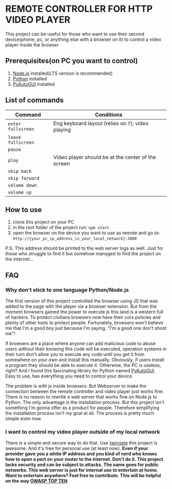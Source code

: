 # REMOTE CONTROLLER FOR HTTP VIDEO PLAYER
This project can be useful for those who want to use their second device(phone, pc, or anything else with a browser on it) to control a video player inside the browser

## Prerequisites(on PC you want to control)
1. [Node.js](https://nodejs.org/en/download) installed(LTS version is recommended)
2. [Python](https://www.python.org/downloads/) installed
3. [PyAutoGUI](https://pyautogui.readthedocs.io/en/latest/install.html) installed

## List of commands
| Command            | Conditions                                                |
|--------------------|-----------------------------------------------------------|
| `enter fullscreen` | Eng keyboard layout (relies on `f`); video playing        |
| `leave fullscreen` |                                                           |
| `pause`            |                                                           |
| `play`             | Video player should be at the center of the screen        |
| `skip back`        |                                                           |
| `skip forward`     |                                                           |
| `volume down`      |                                                           |
| `volume up`        |                                                           |

## How to use
1. clone this project on your PC
2. in the root folder of the project run:
`npm start`
3. open the browser on the device you want to use as remote and go to:
`http://{your_pc_ip_address_in_your_local_network}:3000`

P.S. This address should be printed to the web server logs as well. Just for those who struggle to find it but somehow managed to find the project on the internet...

## FAQ

### Why don't stick to one language Python/Node.js
The first version of this project controlled the browser using JS that was added to the page with the player via a browser extension.
But from the moment browsers gained the power to execute js this land is a western full of hackers. To protect civilians browsers now have their cors policies and plenty of other tools to protect people. Fortunately, browsers won't believe me that I'm a good boy just because I'm saying, "I'm a good one don't shoot me"!

If browsers are a place where anyone can add malicious code to abuse users without their knowing this code will be executed, operation systems in their turn don't allow you to execute any code until you get it from somewhere on your own and install this manually. Obviously, if users install a program they should be able to execute it. Otherwise, the PC is useless, right? And I found this fascinating library for Python named [PyAutoGUI](https://pyautogui.readthedocs.io/en/latest/index.html). Easy to use, has everything you need to control your device. 

The problem is with js inside browsers. But Webserver to make the connection between the remote controller and video player just works fine. There is no reason to rewrite a web server that works fine on Node.js to Python. The only advantage is the installation process. But this project isn't something I'm gonna offer as a product for people. Therefore simplifying the installation process isn't my goal at all. The process is pretty much simple even now.

### I want to control my video player outside of my local network
There is a simple and secure way to do that. Use [twingate](https://www.twingate.com) this project is awesome. And it's free for personal use (at least now). **Even if your provider gave you a white IP address and you kind of nerd who knows how to open a port on your router to the internet. Don't do it. This project lacks security and can be subject to attacks. The same goes for public networks. This web server is just for internal use to entertain at home. Want to entertain anywhere? Feel free to contribute. This will be helpful on the way [OWASP TOP TEN](https://owasp.org/www-project-top-ten/)**
